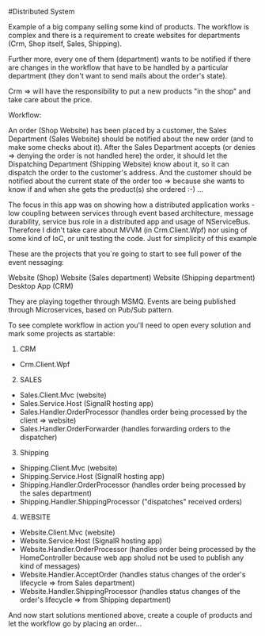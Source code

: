#Distributed System

Example of a big company selling some kind of products. The workflow is complex and there is a requirement to create websites for departments (Crm, Shop itself, Sales, Shipping).

Further more, every one of them (department) wants to be notified if there are changes in the workflow that have to be handled by a particular department (they don't want to send mails about the order's state).

Crm => will have the responsibility to put a new products "in the shop" and take care about the price.

Workflow:

An order (Shop Website) has been placed by a customer, the Sales Department (Sales Website) should be notified about the new order (and to make some checks about it). After the Sales Department accepts (or denies => denying the order is not handled here) the order, it should let the Dispatching Department (Shipping Website) know about it, so it can dispatch the order to the customer's address. And the customer should be notified about the current state of the order too => because she wants to know if and when she gets the product(s) she ordered :-) ...

The focus in this app was on showing how a distributed application works - low coupling between services through event based architecture, message durability, service bus role in a distributed app and usage of NServiceBus. Therefore I didn't take care about MVVM (in Crm.Client.Wpf) nor using of some kind of IoC, or unit testing the code. Just for simplicity of this example

These are the projects that you`re going to start to see full power of the event nessaging:

Website (Shop) 
Website (Sales department) 
Website (Shipping department) 
Desktop App (CRM)

They are playing together through MSMQ. Events are being published through Microservices, based on Pub/Sub pattern.

To see complete workflow in action you'll need to open every solution and mark some projects as startable:

1) CRM
  - Crm.Client.Wpf

2) SALES
  - Sales.Client.Mvc (website)
  - Sales.Service.Host (SignalR hosting app)
  - Sales.Handler.OrderProcessor (handles order being processed by the client => website)
  - Sales.Handler.OrderForwarder (handles forwarding orders to the dispatcher)
  
3) Shipping
  - Shipping.Client.Mvc (website)
  - Shipping.Service.Host (SignalR hosting app)
  - Shipping.Handler.OrderProcessor (handles order being processed by the sales department)
  - Shipping.Handler.ShippingProcessor ("dispatches" received orders)
  
4) WEBSITE
  - Website.Client.Mvc (website)
  - Website.Service.Host (SignalR hosting app)
  - Website.Handler.OrderProcessor (handles order being processed by the HomeController because web app sholud not be used to publish any kind of messages)
  - Website.Handler.AcceptOrder (handles status changes of the order's lifecycle => from Sales department)
  - Website.Handler.ShippingProcessor (handles status changes of the order's lifecycle => from Shipping department)
  
  
And now start solutions mentioned above, create a couple of products and let the workflow go by placing an order...
